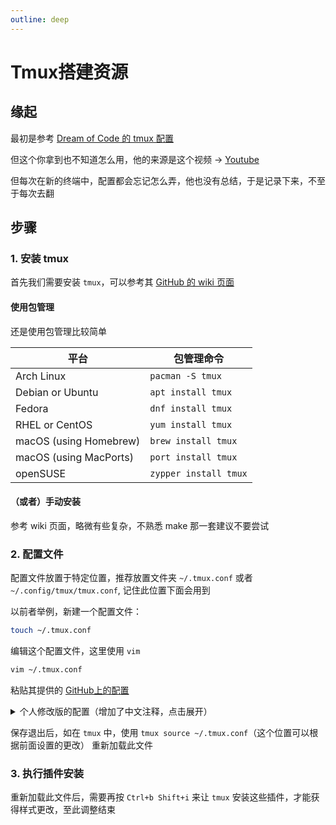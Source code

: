 ```yaml
---
outline: deep
---
```


# Tmux搭建资源

## 缘起

最初是参考 [Dream of Code 的 tmux 配置](https://github.com/dreamsofcode-io/tmux)

但这个你拿到也不知道怎么用，他的来源是这个视频 -> [Youtube](https://youtube.com/watch?v=DzNmUNvnB04)

但每次在新的终端中，配置都会忘记怎么弄，他也没有总结，于是记录下来，不至于每次去翻

## 步骤

### 1. 安装 tmux

首先我们需要安装 `tmux`，可以参考其 [GitHub 的 wiki 页面](https://github.com/tmux/tmux/wiki/Installing)

#### 使用包管理

还是使用包管理比较简单

| 平台  	                | 包管理命令             |
| ---------                 | ---------------       |
| Arch Linux                | `pacman -S tmux`      |
| Debian or Ubuntu          | `apt install tmux`    |
| Fedora                    | `dnf install tmux`    |
| RHEL or CentOS            | `yum install tmux`    |
| macOS (using Homebrew)    | `brew install tmux`   |
| macOS (using MacPorts)    | `port install tmux`   |
| openSUSE                  | `zypper install tmux` |

#### （或者）手动安装

参考 wiki 页面，略微有些复杂，不熟悉 make 那一套建议不要尝试

### 2. 配置文件

配置文件放置于特定位置，推荐放置文件夹 `~/.tmux.conf` 或者 `~/.config/tmux/tmux.conf`, 记住此位置下面会用到

以前者举例，新建一个配置文件：

```bash
touch ~/.tmux.conf
```

编辑这个配置文件，这里使用 `vim`

```bash
vim ~/.tmux.conf
```

粘贴其提供的 [GitHub上的配置](https://github.com/dreamsofcode-io/tmux/blob/main/tmux.conf)

<details>
<summary>个人修改版的配置（增加了中文注释，点击展开）</summary>

```
set-option -sa terminal-overrides ",xterm*:Tc"
set -g mouse on

# 这里将前缀按键 <Prefix> 修改为了Ctrl+Space
# 但中文Windows大多数这个快捷键是切换中英文输入，故未修改，仍然使用Ctrl+b
# unbind C-b
# set -g prefix C-Space
# bind C-Space send-prefix

# 使用Vim的光标切换 Ctrl+b h/j/k/l 切换活动窗格(Panel)
bind h select-pane -L
bind j select-pane -D 
bind k select-pane -U
bind l select-pane -R

# 设置窗口起始下标为1
set -g base-index 1
set -g pane-base-index 1
set-window-option -g pane-base-index 1
set-option -g renumber-windows on


# 使用Alt+↑/↓/←/→无需前缀Ctrl+b切换活动窗格
bind -n M-Left select-pane -L
bind -n M-Right select-pane -R
bind -n M-Up select-pane -U
bind -n M-Down select-pane -D

# 使用Shift+←/→无需前缀Ctrl+b切换当前窗口
bind -n S-Left  previous-window
bind -n S-Right next-window

# 使用Alt+Shift+h/j/k/l无需前缀Ctrl+b切换当前窗口
bind -n M-H previous-window
bind -n M-L next-window

set -g @catppuccin_flavour 'mocha'

set -g @plugin 'tmux-plugins/tpm'
set -g @plugin 'tmux-plugins/tmux-sensible'
set -g @plugin 'christoomey/vim-tmux-navigator'
# 这行是tmux主题(theme)，可以替换为自己想要的主题
set -g @plugin 'dreamsofcode-io/catppuccin-tmux'
set -g @plugin 'tmux-plugins/tmux-yank'

run '~/.tmux/plugins/tpm/tpm'

# 使用vi模式
set-window-option -g mode-keys vi
# 绑定一些按键，在复制模式下，v开始选择，Ctrl+v开始方形选择，y复制选择的内容
bind-key -T copy-mode-vi v send-keys -X begin-selection
bind-key -T copy-mode-vi C-v send-keys -X rectangle-toggle
bind-key -T copy-mode-vi y send-keys -X copy-selection-and-cancel

bind '"' split-window -v -c "#{pane_current_path}"
bind % split-window -h -c "#{pane_current_path}"
```
</details>

保存退出后，如在 `tmux` 中，使用 `tmux source ~/.tmux.conf`（这个位置可以根据前面设置的更改） 重新加载此文件

### 3. 执行插件安装

重新加载此文件后，需要再按 `Ctrl+b Shift+i` 来让 `tmux` 安装这些插件，才能获得样式更改，至此调整结束